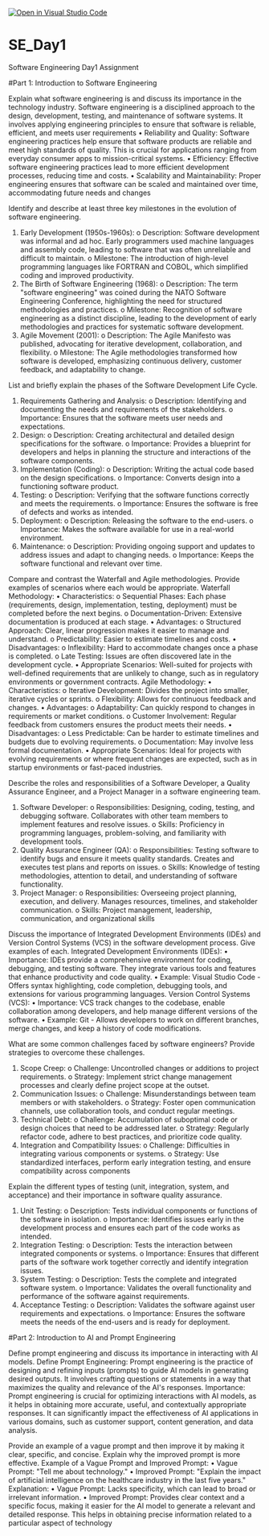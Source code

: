 [![Open in Visual Studio Code](https://classroom.github.com/assets/open-in-vscode-2e0aaae1b6195c2367325f4f02e2d04e9abb55f0b24a779b69b11b9e10269abc.svg)](https://classroom.github.com/online_ide?assignment_repo_id=15574270&assignment_repo_type=AssignmentRepo)
# SE_Day1
Software Engineering Day1 Assignment

#Part 1: Introduction to Software Engineering


Explain what software engineering is and discuss its importance in the technology industry.
Software engineering is a disciplined approach to the design, development, testing, and maintenance of software systems. It involves applying engineering principles to ensure that software is reliable, efficient, and meets user requirements
•	Reliability and Quality: Software engineering practices help ensure that software products are reliable and meet high standards of quality. This is crucial for applications ranging from everyday consumer apps to mission-critical systems.
•	Efficiency: Effective software engineering practices lead to more efficient development processes, reducing time and costs.
•	Scalability and Maintainability: Proper engineering ensures that software can be scaled and maintained over time, accommodating future needs and changes


Identify and describe at least three key milestones in the evolution of software engineering.
1.	Early Development (1950s-1960s):
o	Description: Software development was informal and ad hoc. Early programmers used machine languages and assembly code, leading to software that was often unreliable and difficult to maintain.
o	Milestone: The introduction of high-level programming languages like FORTRAN and COBOL, which simplified coding and improved productivity.
2.	The Birth of Software Engineering (1968):
o	Description: The term "software engineering" was coined during the NATO Software Engineering Conference, highlighting the need for structured methodologies and practices.
o	Milestone: Recognition of software engineering as a distinct discipline, leading to the development of early methodologies and practices for systematic software development.
3.	Agile Movement (2001):
o	Description: The Agile Manifesto was published, advocating for iterative development, collaboration, and flexibility.
o	Milestone: The Agile methodologies transformed how software is developed, emphasizing continuous delivery, customer feedback, and adaptability to change.


List and briefly explain the phases of the Software Development Life Cycle.
1.	Requirements Gathering and Analysis:
o	Description: Identifying and documenting the needs and requirements of the stakeholders.
o	Importance: Ensures that the software meets user needs and expectations.
2.	Design:
o	Description: Creating architectural and detailed design specifications for the software.
o	Importance: Provides a blueprint for developers and helps in planning the structure and interactions of the software components.
3.	Implementation (Coding):
o	Description: Writing the actual code based on the design specifications.
o	Importance: Converts design into a functioning software product.
4.	Testing:
o	Description: Verifying that the software functions correctly and meets the requirements.
o	Importance: Ensures the software is free of defects and works as intended.
5.	Deployment:
o	Description: Releasing the software to the end-users.
o	Importance: Makes the software available for use in a real-world environment.
6.	Maintenance:
o	Description: Providing ongoing support and updates to address issues and adapt to changing needs.
o	Importance: Keeps the software functional and relevant over time.


Compare and contrast the Waterfall and Agile methodologies. Provide examples of scenarios where each would be appropriate.
Waterfall Methodology:
•	Characteristics:
o	Sequential Phases: Each phase (requirements, design, implementation, testing, deployment) must be completed before the next begins.
o	Documentation-Driven: Extensive documentation is produced at each stage.
•	Advantages:
o	Structured Approach: Clear, linear progression makes it easier to manage and understand.
o	Predictability: Easier to estimate timelines and costs.
•	Disadvantages:
o	Inflexibility: Hard to accommodate changes once a phase is completed.
o	Late Testing: Issues are often discovered late in the development cycle.
•	Appropriate Scenarios: Well-suited for projects with well-defined requirements that are unlikely to change, such as in regulatory environments or government contracts.
Agile Methodology:
•	Characteristics:
o	Iterative Development: Divides the project into smaller, iterative cycles or sprints.
o	Flexibility: Allows for continuous feedback and changes.
•	Advantages:
o	Adaptability: Can quickly respond to changes in requirements or market conditions.
o	Customer Involvement: Regular feedback from customers ensures the product meets their needs.
•	Disadvantages:
o	Less Predictable: Can be harder to estimate timelines and budgets due to evolving requirements.
o	Documentation: May involve less formal documentation.
•	Appropriate Scenarios: Ideal for projects with evolving requirements or where frequent changes are expected, such as in startup environments or fast-paced industries.


Describe the roles and responsibilities of a Software Developer, a Quality Assurance Engineer, and a Project Manager in a software engineering team.
1.	Software Developer:
o	Responsibilities: Designing, coding, testing, and debugging software. Collaborates with other team members to implement features and resolve issues.
o	Skills: Proficiency in programming languages, problem-solving, and familiarity with development tools.
2.	Quality Assurance Engineer (QA):
o	Responsibilities: Testing software to identify bugs and ensure it meets quality standards. Creates and executes test plans and reports on issues.
o	Skills: Knowledge of testing methodologies, attention to detail, and understanding of software functionality.
3.	Project Manager:
o	Responsibilities: Overseeing project planning, execution, and delivery. Manages resources, timelines, and stakeholder communication.
o	Skills: Project management, leadership, communication, and organizational skills


Discuss the importance of Integrated Development Environments (IDEs) and Version Control Systems (VCS) in the software development process. Give examples of each.
Integrated Development Environments (IDEs):
•	Importance: IDEs provide a comprehensive environment for coding, debugging, and testing software. They integrate various tools and features that enhance productivity and code quality.
•	Example: Visual Studio Code - Offers syntax highlighting, code completion, debugging tools, and extensions for various programming languages.
Version Control Systems (VCS):
•	Importance: VCS track changes to the codebase, enable collaboration among developers, and help manage different versions of the software.
•	Example: Git - Allows developers to work on different branches, merge changes, and keep a history of code modifications.


What are some common challenges faced by software engineers? Provide strategies to overcome these challenges.
1.	Scope Creep:
o	Challenge: Uncontrolled changes or additions to project requirements.
o	Strategy: Implement strict change management processes and clearly define project scope at the outset.
2.	Communication Issues:
o	Challenge: Misunderstandings between team members or with stakeholders.
o	Strategy: Foster open communication channels, use collaboration tools, and conduct regular meetings.
3.	Technical Debt:
o	Challenge: Accumulation of suboptimal code or design choices that need to be addressed later.
o	Strategy: Regularly refactor code, adhere to best practices, and prioritize code quality.
4.	Integration and Compatibility Issues:
o	Challenge: Difficulties in integrating various components or systems.
o	Strategy: Use standardized interfaces, perform early integration testing, and ensure compatibility across components


Explain the different types of testing (unit, integration, system, and acceptance) and their importance in software quality assurance.
1.	Unit Testing:
o	Description: Tests individual components or functions of the software in isolation.
o	Importance: Identifies issues early in the development process and ensures each part of the code works as intended.
2.	Integration Testing:
o	Description: Tests the interaction between integrated components or systems.
o	Importance: Ensures that different parts of the software work together correctly and identify integration issues.
3.	System Testing:
o	Description: Tests the complete and integrated software system.
o	Importance: Validates the overall functionality and performance of the software against requirements.
4.	Acceptance Testing:
o	Description: Validates the software against user requirements and expectations.
o	Importance: Ensures the software meets the needs of the end-users and is ready for deployment.


#Part 2: Introduction to AI and Prompt Engineering


Define prompt engineering and discuss its importance in interacting with AI models.
Define Prompt Engineering: Prompt engineering is the practice of designing and refining inputs (prompts) to guide AI models in generating desired outputs. It involves crafting questions or statements in a way that maximizes the quality and relevance of the AI's responses.
Importance: Prompt engineering is crucial for optimizing interactions with AI models, as it helps in obtaining more accurate, useful, and contextually appropriate responses. It can significantly impact the effectiveness of AI applications in various domains, such as customer support, content generation, and data analysis.


Provide an example of a vague prompt and then improve it by making it clear, specific, and concise. Explain why the improved prompt is more effective.
Example of a Vague Prompt and Improved Prompt:
•	Vague Prompt: "Tell me about technology."
•	Improved Prompt: "Explain the impact of artificial intelligence on the healthcare industry in the last five years."
Explanation:
•	Vague Prompt: Lacks specificity, which can lead to broad or irrelevant information.
•	Improved Prompt: Provides clear context and a specific focus, making it easier for the AI model to generate a relevant and detailed response. This helps in obtaining precise information related to a particular aspect of technology
